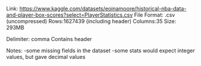 Link: https://www.kaggle.com/datasets/eoinamoore/historical-nba-data-and-player-box-scores?select=PlayerStatistics.csv
File Format: .csv (uncompressed)
Rows:1627439 (including header)
Columns:35
Size: 293MB 

Delimiter: comma
Contains header

Notes:
-some missing fields in the dataset
-some stats would expect integer values, but gave decimal values
